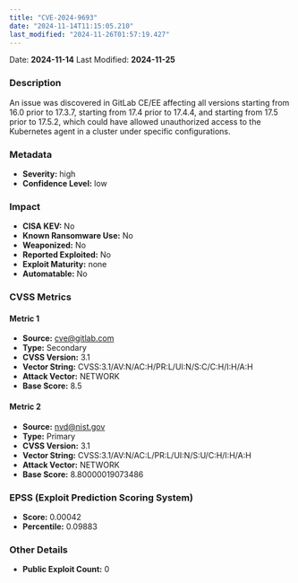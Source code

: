 ```yaml
---
title: "CVE-2024-9693"
date: "2024-11-14T11:15:05.210"
last_modified: "2024-11-26T01:57:19.427"
---
```


Date: **2024-11-14** Last Modified: **2024-11-25**

### Description  
An issue was discovered in GitLab CE/EE affecting all versions starting from 16.0 prior to 17.3.7, starting from 17.4 prior to 17.4.4, and starting from 17.5 prior to 17.5.2, which could have allowed unauthorized access to the Kubernetes agent in a cluster under specific configurations.

### Metadata  
- **Severity:** high
- **Confidence Level:** low

### Impact  
- **CISA KEV:** No
- **Known Ransomware Use:** No
- **Weaponized:** No
- **Reported Exploited:** No
- **Exploit Maturity:** none
- **Automatable:** No

### CVSS Metrics  

#### Metric 1
- **Source:** cve@gitlab.com
- **Type:** Secondary
- **CVSS Version:** 3.1
- **Vector String:** CVSS:3.1/AV:N/AC:H/PR:L/UI:N/S:C/C:H/I:H/A:H
- **Attack Vector:** NETWORK
- **Base Score:** 8.5

#### Metric 2
- **Source:** nvd@nist.gov
- **Type:** Primary
- **CVSS Version:** 3.1
- **Vector String:** CVSS:3.1/AV:N/AC:L/PR:L/UI:N/S:U/C:H/I:H/A:H
- **Attack Vector:** NETWORK
- **Base Score:** 8.80000019073486


### EPSS (Exploit Prediction Scoring System)  
- **Score:** 0.00042
- **Percentile:** 0.09883

### Other Details  
- **Public Exploit Count:** 0
